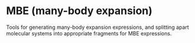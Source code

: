 # MBE (many-body expansion)

Tools for generating many-body expansion expressions, and splitting
apart molecular systems into appropriate fragments for MBE
expressions.
